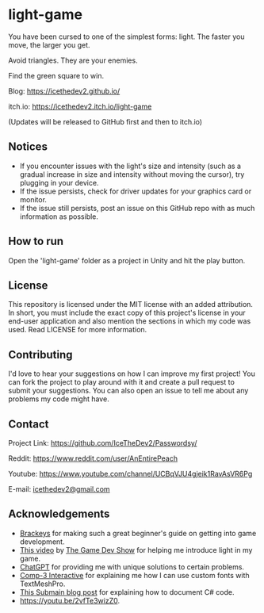 # light-game
You have been cursed to one of the simplest forms: light. The faster you move, the larger you get.

Avoid triangles. They are your enemies.

Find the green square to win.

Blog: https://icethedev2.github.io/

itch.io: https://icethedev2.itch.io/light-game

(Updates will be released to GitHub first and then to itch.io)

## Notices
- If you encounter issues with the light's size and intensity (such as a gradual increase in size and intensity without moving the cursor), try plugging in your device.
- If the issue persists, check for driver updates for your graphics card or monitor.
- If the issue still persists, post an issue on this GitHub repo with as much information as possible.

## How to run
Open the 'light-game' folder as a project in Unity and hit the play button.

## License
This repository is licensed under the MIT license with an added attribution. In short, you must include the exact copy of this project's license in your end-user application and also mention the sections in which my code was used. Read LICENSE for more information.

## Contributing
I'd love to hear your suggestions on how I can improve my first project!
You can fork the project to play around with it and create a pull request to submit your suggestions. You can also open an issue to tell me about any problems my code might have.

## Contact
Project Link: https://github.com/IceTheDev2/Passwordsy/  

Reddit: https://www.reddit.com/user/AnEntirePeach

Youtube: https://www.youtube.com/channel/UCBqVJU4gjeik1RavAsVR6Pg

E-mail: icethedev2@gmail.com

## Acknowledgements
- [Brackeys](https://www.youtube.com/channel/UCYbK_tjZ2OrIZFBvU6CCMiA) for making such a great beginner's guide on getting into game development.
- [This video](https://www.youtube.com/watch?v=ACyqpLh4jrs) by [The Game Dev Show](https://www.youtube.com/@thegamedevshow8449/videos) for helping me introduce light in my game.
- [ChatGPT](https://chat.openai.com/chat) for providing me with unique solutions to certain problems.
- [Comp-3 Interactive](https://youtu.be/W11uv7jf1e4) for explaining me how I can use custom fonts with TextMeshPro.
- [This Submain blog post](https://blog.submain.com/c-documentation-start-finish-guide/) for explaining how to document C# code.
- https://youtu.be/2vfTe3wizZ0.
